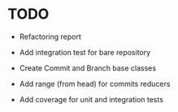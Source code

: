 # TODO

* Refactoring report

* Add integration test for bare repository

* Create Commit and Branch base classes

* Add range (from head) for commits reducers

* Add coverage for unit and integration tests
